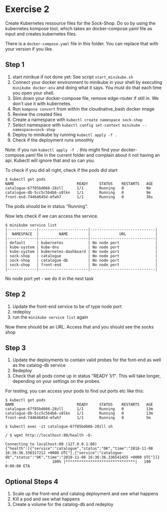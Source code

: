 # Exercise 2

Create Kubernetes ressource files for the Sock-Shop. Do so by using the kubernetes kompose tool, which takes an docker-compose.yaml file as input and creates kubernetes files. 

There is a `docker-compose.yaml` file in this folder. You can replace that with your version if you like. 

## Step 1

1. start minikue if not done yet: See script `start_minikube.sh`
2. Connect your docker environment to minikube in your shell by executing `minikube docker-env` and doing what it says. 
You must do that each time you open your shell. 
3. Slim down your docker-compose file, remove edge-router if still in.
We don't use it with kubernetes.
4. Run `kompose convert` from within the cloudnative_bash docker image 
5. Review the created files
6. Create a namespace with `kubectl create namespace sock-shop`
7. Select namespace with `kubectl config set-context minikube --namespace=sock-shop`
8. Deploy to minikube by running `kubectl apply -f .`
9. Check if the deployment runs smoothly

Note: if you run `kubectl apply -f .` this might find your docker-compose.yaml file in the current folder and complain about it not having an api. Kubectl will ignore that and so can you. 

To check if you did all right, check if the pods did start

```
$ kubectl get pods
NAME                            READY     STATUS    RESTARTS   AGE
catalogue-67f85bd666-28zll      1/1       Running   0          9m
catalogue-db-5cc5c5b4b6-s8lkn   1/1       Running   0          9m
front-end-74464645d-mfwh7       1/1       Running   0          36s
```

The pods should be in status "Running".

Now lets check if we can access the service. 

```
$ minikube service list
|-------------|----------------------|-----------------------------|
|  NAMESPACE  |         NAME         |             URL             |
|-------------|----------------------|-----------------------------|
| default     | kubernetes           | No node port                |
| kube-system | kube-dns             | No node port                |
| kube-system | kubernetes-dashboard | No node port                |
| sock-shop   | catalogue            | No node port                |
| sock-shop   | catalogue-db         | No node port                |
| sock-shop   | front-end            | No node port                |
|-------------|----------------------|-----------------------------|
```

No node port yet - we do it in the next task

## Step 2

1. Update the front-end service to be of type node port
2. redeploy
3. run the `minikube service list` again

Now there should be an URL. Access that and you should see the socks shop

## Step 3

1. Update the deployments to contain valid probes for the font-end as well as the catalog-db service
2. Redeploy
3. Check that all pods come up in status "READY 1/1". This will take longer, depending on your settings on the probes. 

For testing, you can access your pods to find out ports etc like this:

```
$ kubectl get pods
NAME                            READY     STATUS    RESTARTS   AGE
catalogue-67f85bd666-28zll      1/1       Running   0          13m
catalogue-db-5cc5c5b4b6-s8lkn   1/1       Running   0          13m
front-end-74464645d-mfwh7       1/1       Running   0          5m

$ kubectl exec -it catalogue-67f85bd666-28zll sh

/ $ wget http://localhost:80/health -O-

Connecting to localhost:80 (127.0.0.1:80)
{"health":[{"service":"catalogue","status":"OK","time":"2018-11-08 16:36:36.336317212 +0000 UTC"},{"service":"catalogue-db","status":"OK","time":"2018-11-08 16:36:36.336541455 +0000 UTC"}]}
-                    100% |*******************************|   190   0:00:00 ETA
```

## Optional Steps 4

1. Scale up the front-end and catalog deployment and see what happens
2. Kill a pod and see what happens
3. Create a volume for the catalog-db and redeploy

